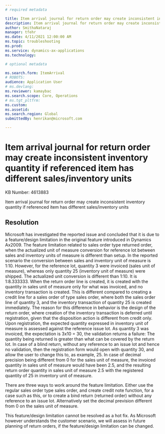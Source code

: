 ```yaml
---
# required metadata

title: Item arrival journal for return order may create inconsistent inventory quantity if referenced item has different sales/inventory units
description: Item arrival journal for return order may create inconsistent inventory quantity if referenced item has different sales/inventory units
author: SmithaNataraj
manager: tfehr
ms.date: 4/11/2021 12:00:00 AM
ms.topic: troubleshooting
ms.prod: 
ms.service: dynamics-ax-applications
ms.technology: 

# optional metadata

ms.search.form: ItemArrival
# ROBOTS: 
audience: Application User
# ms.devlang: 
ms.reviewer: kamaybac
ms.search.scope: Core, Operations
# ms.tgt_pltfrm: 
ms.custom: 
ms.assetid: 
ms.search.region: Global
submittedBy: henrikan@microsoft.com

---
```


# Item arrival journal for return order may create inconsistent inventory quantity if referenced item has different sales/inventory units

KB Number: 4613883

Item arrival journal for return order may create inconsistent inventory quantity if referenced item has different sales/inventory units


## Resolution
Microsoft has investigated the reported issue and concluded that it is due to a feature/design limitation in the original feature introduced in Dynamics Ax2009. The feature limitation related to  sales order type returned order, when the actualized unit of measure conversion for reference lot between sales and inventory units of measure is different than setup. In the reported scenario the conversion between sales and inventory unit of measure is 1:10. However, for the reference lot, quantity 3 were invoiced (sales unit of measure), whereas only quantity 25 (inventory unit of measure) were shipped.  The actualized unit conversion is different than 1:10. It is 1:8.333333. When the return order line is created, it is created with the quantity in sales unit of measure only for what was invoiced, and no inventory transaction is created. This is different compared to creating a credit line for a sales order of type sales order, where both the sales order line of quantity 3, and the inventory transaction of quantity 25 is created immediately. The reason for this difference in behavior is the design of the return order, where creation of the inventory transaction is deferred until registration, given that the disposition action is different from credit only. Upon registration, the expected quantity expressed in inventory unit of measure is assessed against the reference issue lot. As quantity 3 was invoiced, the expectation is 3x10 = 30, the validation returns a failure: The quantity being returned is greater than what can be covered by the return lot. In case of a blind return, without any reference to an issue lot and hence no validation, then the registration form would open with quantity 30, and allow the user to change this to, as example, 25. In case of decimal precision being different from 0 for the sales unit of measure, the invoiced quantity in sales unit of measure would have been 2.5, and the resulting return order quantity in sales unit of measure 2.5 with the registered quantity of 25 in inventory unit of measure.

There are three ways to work around the feature limitation. Either use the regular sales order type sales order, and create credit note function, for a case such as this, or to create a bind return (returned order) without any reference to an issue lot. Alternatively set the decimal prevision different from 0 on the sales unit of measure.

This feature/design limitation cannot be resolved as a hot fix. As Microsoft however understands the customer scenario, we will assess in future planning of return orders, if  the  feature/design limitation can be changed. 



